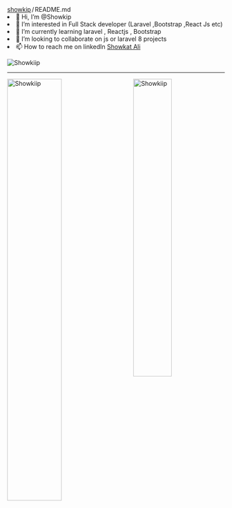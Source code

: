 
<div class="Box-body p-4">
    <div class="d-flex flex-justify-between">
      <div class="text-mono text-small mb-3">
        <a href="/showkip/showkiip" class="no-underline Link--primary">showkip</a><span class="color-fg-muted d-inline-block" style="padding:0px 2px;">/</span>README<span class="color-fg-muted">.md</span>
      </div>

   
<li><g-emoji class="g-emoji" alias="wave" fallback-src="https://github.githubassets.com/images/icons/emoji/unicode/1f44b.png">👋</g-emoji> Hi, I’m @Showkip</li>
<li><g-emoji class="g-emoji" alias="eyes" fallback-src="https://github.githubassets.com/images/icons/emoji/unicode/1f440.png">👀</g-emoji> I’m interested in Full Stack developer (Laravel ,Bootstrap ,React Js etc)</li>
<li><g-emoji class="g-emoji" alias="seedling" fallback-src="https://github.githubassets.com/images/icons/emoji/unicode/1f331.png">🌱</g-emoji> I’m currently learning laravel , Reactjs , Bootstrap</li>
<li><g-emoji class="g-emoji" alias="revolving_hearts" fallback-src="https://github.githubassets.com/images/icons/emoji/unicode/1f49e.png">💞️</g-emoji> I’m looking to collaborate on js or laravel 8 projects</li>
<li><g-emoji class="g-emoji" alias="mailbox" fallback-src="https://github.githubassets.com/images/icons/emoji/unicode/1f4eb.png">📫</g-emoji> How to reach me on linkedIn <a href="https://www.linkedin.com/in/showkat-ali-264184188/" rel="nofollow">Showkat Ali</a></li>
</ul>

  </div>
<p align="left">
  <img src="https://komarev.com/ghpvc/?username=Showkiip&label=Profile%200views&color=129e00&style=plastic" alt="Showkiip" /> </p>
<hr/>

<span>
  <p><img align="right" width="42%" src="https://github-readme-stats.vercel.app/api/top-langs?username=Showkiip&show_icons=true&locale=en&layout=compact" alt="Showkiip" /></p>
<p><img align="left" width="50%" src="https://github-readme-streak-stats.herokuapp.com/?user=Showkiip&" alt="Showkiip" /></p>
  

</span>
